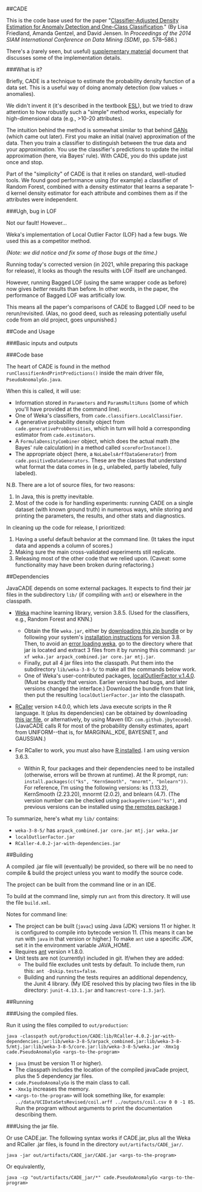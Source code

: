 ##CADE

This is the code base used for the paper "[Classifier-Adjusted Density Estimation for Anomaly Detection and One-Class Classification](http://dx.doi.org/10.1137/1.9781611973440.67)." (By Lisa Friedland, Amanda Gentzel, and David Jensen. In <i>Proceedings of the 2014 SIAM International Conference on Data Mining (SDM)</i>, pp. 578&ndash;586.)

There's a (rarely seen, but useful) [supplementary material](https://lfriedl.github.io/pubs/SDM2014-supp.pdf) document that discusses some of the implementation details. 

###What is it?

Briefly, CADE is a technique to estimate the probability density function of a data set. This is a useful way of doing anomaly detection (low values = anomalies).

We didn't invent it (it's described in the textbook [ESL](https://hastie.su.domains/ElemStatLearn)), but we tried to draw attention to how robustly such a "simple" method works, especially for high-dimensional data (e.g., >10-20 attributes).

The intuition behind the method is somewhat similar to that behind [GANs](https://en.wikipedia.org/wiki/Generative_adversarial_network) (which came out later). First 
you make an initial (naive) approximation of the data. Then you train a classifier to distinguish between the true data and your approximation. 
You use the classifier's predictions to update the initial approximation (here, via Bayes' rule). With CADE, you do this update just once and stop.

Part of the "simplicity" of CADE is that it relies on standard, well-studied tools. 
We found good performance using (for example) a classifier of Random Forest, combined with 
a density estimator that learns a separate 1-d kernel density estimator for each attribute and 
combines them as if the attributes were independent.

###Ugh, bug in LOF

Not our fault! However... 

Weka's implementation of Local Outlier Factor (LOF) had a few bugs. We used this as a competitor method.

_(Note: we did notice and fix some of those bugs at the time.)_

Running today's corrected version (in 2021, while preparing this package for release), it looks as though the results with LOF itself are unchanged.

However, running Bagged LOF (using the same wrapper code as before) now gives _better_ results than before. 
In other words, in the paper, the performance of Bagged LOF was artificially low. 

This means all the paper's comparisons of CADE to Bagged LOF need to be rerun/revisited. 
(Alas, no good deed, such as releasing potentially useful code from an old project, goes unpunished.)

##Code and Usage

###Basic inputs and outputs

###Code base

The heart of CADE is found in the method `runClassifierAndPrintPredictions()` inside the main driver file, `PseudoAnomalyGo.java`.

When this is called, it will use: 

* Information stored in `Parameters` and `ParamsMultiRuns` (some of which you'll have provided at the command line).
* One of Weka's classifiers, from `cade.classifiers.LocalClassifier`.
* A generative probability density object from `cade.generativeProbDensities`, which in turn will hold a corresponding estimator from `cade.estimators`. 
* A `FormulaDensityCombiner` object, which does the actual math (the Bayes' rule calculation) in a method called `scoreForInstance()`. 
* The appropriate object (here, a `NoLabelsArffDataGenerator`) from `cade.positiveDataGenerators`. These are the classes that understand what format the data comes in (e.g., unlabeled, partly labeled, fully labeled).

N.B.
There are a lot of source files, for two reasons:
1. In Java, this is pretty inevitable.
2. Most of the code is for handling experiments: running CADE on a single dataset (with known ground truth) in numerous ways, while storing and printing the parameters, the results, and other stats and diagnostics.

In cleaning up the code for release, I prioritized:
1. Having a useful default behavior at the command line. (It takes the input data and appends a column of scores.)
2. Making sure the main cross-validated experiments still replicate.
3. Releasing most of the other code that we relied upon. (Caveat: some functionality may have been broken during refactoring.)

##Dependencies

JavaCADE depends on some external packages. It expects to find their jar files in the subdirectory `lib/` (if compiling with `ant`) or elsewhere in the classpath.

* [Weka](https://waikato.github.io/weka-wiki/) machine learning library, version 3.8.5. (Used for the classifiers, e.g., Random Forest and KNN.) 
    * Obtain the file `weka.jar`, either by [downloading this zip bundle](https://sourceforge.net/projects/weka/files/weka-3-8/3.8.5/weka-3-8-5.zip/) or by following your system's [installation instructions](https://waikato.github.io/weka-wiki/downloading_weka/) for version 3.8.
      Then, to avoid an [error loading weka](https://stackoverflow.com/questions/42178995/weka-linear-regression-classnotfoundexception),
      go to the directory where that jar is located and extract 3 files from it by running this command: 
      `jar xf weka.jar arpack_combined.jar core.jar mtj.jar`.
    * Finally, put all 4 jar files into the classpath. Put them into the subdirectory `lib/weka-3-8-5/` to make all the commands below work.
    * One of Weka's user-contributed packages, [localOutlierFactor v.1.4.0](https://weka.sourceforge.io/packageMetaData/localOutlierFactor/1.0.4.html). (Must be exactly that version. Earlier versions had bugs, and later versions changed the interface.) Download the bundle from that link, then put the resulting `localOutlierFactor.jar` into the classpath.   
* [RCaller](https://github.com/jbytecode/rcaller) version ≥4.0.0, which lets Java execute scripts in the R language. It (plus its dependencies) can be obtained by downloading [this jar file](https://github.com/jbytecode/rcaller/releases/download/RCaller-4.0.2/RCaller-4.0.2-jar-with-dependencies.jar), or alternatively, by using Maven (ID: `com.github.jbytecode`). (JavaCADE calls R for most of the probability density estimates, apart from UNIFORM--that is, for MARGINAL_KDE, BAYESNET, and GAUSSIAN.)


* For RCaller to work, you must also have [R installed](https://www.r-project.org/). I am using version 3.6.3.  
  * Within R, four packages and their dependencies need to be installed (otherwise, errors will be thrown at runtime). 
  At the R prompt, run: `install.packages(c("ks", "KernSmooth", "mnormt", "bnlearn"))`. For reference, I'm using the following versions: ks (1.13.2), KernSmooth (2.23.20), mnormt (2.0.2), and bnlearn (4.7). (The version number can be checked using `packageVersion("ks")`, and previous versions can be installed using [the remotes package](https://stackoverflow.com/a/29840882/).)

To summarize, here's what my `lib/` contains:
* `weka-3-8-5/` has `arpack_combined.jar core.jar mtj.jar weka.jar`
* `localOutlierFactor.jar`
* `RCaller-4.0.2-jar-with-dependencies.jar`

##Building

A compiled .jar file will (eventually) be provided, so there will be no need to compile & build the project unless you want to modify the source code. 

The project can be built from the command line or in an IDE.

To build at the command line, simply run `ant` from this directory. It will use the file `build.xml`.

Notes for command line:

* The project can be built (`javac`) using Java (JDK) versions 11 or higher. It is configured to compile into bytecode version 11. (This means it can be run with `java` in that version or higher.) 
To make `ant` use a specific JDK, set it in the environment variable JAVA_HOME.
* Requires [ant](http://ant.apache.org/) version ≥1.8.0.  
* Unit tests are not (currently) included in git. If/when they are added:
  * The build file excludes unit tests by default. To include them, run this:
`ant -Dskip.tests=false`. 
  * Building and running the tests requires an additional dependency, the Junit 4 library. (My IDE resolved this by placing two files in the lib directory: `junit-4.13.1.jar` and `hamcrest-core-1.3.jar`).


##Running

###Using the compiled files.

Run it using the files compiled to `out/production`:

`java -classpath out/production/CADE:lib/RCaller-4.0.2-jar-with-dependencies.jar:lib/weka-3-8-5/arpack_combined.jar:lib/weka-3-8-5/mtj.jar:lib/weka-3-8-5/core.jar:lib/weka-3-8-5/weka.jar -Xmx1g cade.PseudoAnomalyGo <args-to-the-program>`
* `java` (must be version 11 or higher).
* The classpath includes the location of the compiled javaCade project, plus the 5 dependency jar files.
* `cade.PseudoAnomalyGo` is the main class to call.
* `-Xmx1g` increases the memory.
* `<args-to-the-program>` will look something like, for example:
  `../data/UCIDataSetsRevised/coil.arff ../outputs/coil.csv 0 0 -1 85`.
  Run the program without arguments to print the documentation describing them.


###Using the jar file.

Or use CADE.jar. The following syntax works if CADE.jar, plus all 
the Weka and RCaller .jar files, is found in the directory `out/artifacts/CADE_jar/`.

`java -jar out/artifacts/CADE_jar/CADE.jar <args-to-the-program>` 

Or equivalently,

`java -cp "out/artifacts/CADE_jar/*" cade.PseudoAnomalyGo <args-to-the-program>` 

